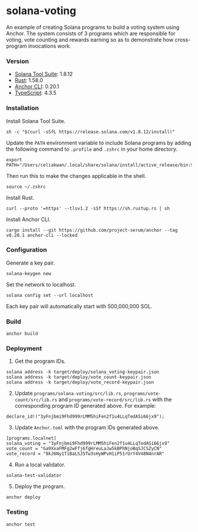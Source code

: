 # solana-voting
An example of creating Solana programs to build a voting system using Anchor. The system consists of 3 programs which are responsible for voting, vote counting and rewards earning so as to demonstrate how cross-program invocations work.

### Version
- [Solana Tool Suite](https://solana.com/): 1.8.12
- [Rust](https://www.rust-lang.org/): 1.58.0
- [Anchor CLI](https://project-serum.github.io/anchor/): 0.20.1
- [TypeScript](https://www.typescriptlang.org/): 4.3.5

### Installation
Install Solana Tool Suite.
```
sh -c "$(curl -sSfL https://release.solana.com/v1.8.12/install)"
```

Update the `PATH` environment variable to include Solana programs by adding the following command to `.profile` and `.zshrc` in your home directory.
```
export PATH="/Users/celiakwan/.local/share/solana/install/active_release/bin:$PATH"
```
Then run this to make the changes applicable in the shell.
```
source ~/.zshrc
```

Install Rust.
```
curl --proto '=https' --tlsv1.2 -sSf https://sh.rustup.rs | sh
```

Install Anchor CLI.
```
cargo install --git https://github.com/project-serum/anchor --tag v0.20.1 anchor-cli --locked
```

### Configuration
Generate a key pair.
```
solana-keygen new
```

Set the network to localhost.
```
solana config set --url localhost
```

Each key pair will automatically start with 500,000,000 SOL.

### Build
```
anchor build
```

### Deployment
1. Get the program IDs.
```
solana address -k target/deploy/solana_voting-keypair.json
solana address -k target/deploy/vote_count-keypair.json
solana address -k target/deploy/vote_record-keypair.json
```

2. Update `programs/solana-voting/src/lib.rs`, `programs/vote-count/src/lib.rs` and `programs/vote-record/src/lib.rs` with the corresponding program ID generated above. For example:
```
declare_id!("3yFnjbmi9Fhd999rLMM5hiFen2f1u4LLqTedASi66jx9");
```

3. Update `Anchor.toml` with the program IDs generated above.
```
[programs.localnet]
solana_voting = "3yFnjbmi9Fhd999rLMM5hiFen2f1u4LLqTedASi66jx9"
vote_count = "Ga9XxaFMFg2wFfj6fgHreuLaJw5kBPhNjoBqSJCSZyCN"
vote_record = "8kJ6Ny1TiBaLSJ5Tw3sHyWPvH1iP51rUrY4V48N4nrAR"
```

4. Run a local validator.
```
solana-test-validator
```

5. Deploy the program.
```
anchor deploy
```

### Testing
```
anchor test
```